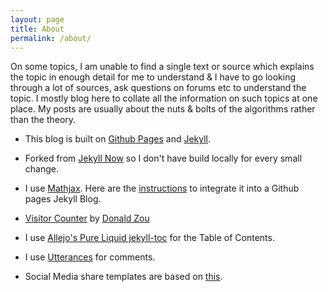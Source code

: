 ```yaml
---
layout: page
title: About
permalink: /about/
---
```


On some topics, I am unable to find a single text or source which  explains the topic in enough detail for me to understand & I have to go looking through a lot of sources, ask questions on forums etc to understand the topic. I mostly blog here to collate all the information on such topics at one place.  My posts are usually about the nuts & bolts of the algorithms rather than the theory.

- This blog is built on [Github Pages](https://pages.github.com/) and [Jekyll](https://jekyllrb.com/).

- Forked from [Jekyll Now](https://www.jekyllnow.com/) so I don't have build locally for every small change.

- I use [Mathjax](https://www.mathjax.org/). Here are the [instructions](http://sgeos.github.io/github/jekyll/2016/08/21/adding_mathjax_to_a_jekyll_github_pages_blog.html) to integrate it into a Github pages Jekyll Blog.

- [Visitor Counter](https://hitscounter.dev/) by [Donald Zou](https://github.com/donaldzou/)

- I use [Allejo's Pure Liquid jekyll-toc](https://pure-liquid.allejo.org/) for the Table of Contents.

- I use [Utterances](https://utteranc.es/) for comments.   

- Social Media share templates are based on [this](https://sourabhbajaj.com/blog/2017/10/29/adding-social-media-share-icons-to-jekyll/).
